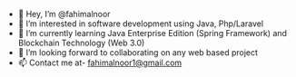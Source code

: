 - 👋 Hey, I’m @fahimalnoor
- 👀 I’m interested in software development using Java, Php/Laravel
- 🌱 I’m currently learning Java Enterprise Edition (Spring Framework) and Blockchain Technology (Web 3.0)
- 💞️ I’m looking forward to collaborating on any web based project
- 📫 Contact me at- fahimalnoor1@gmail.com
